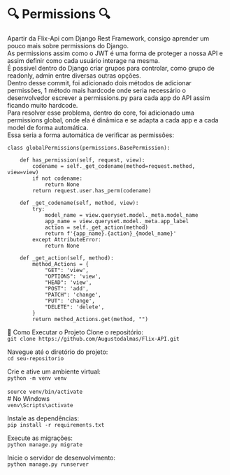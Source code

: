 # 🔍 Permissions 🔍

Apartir da Flix-Api com Django Rest Framework, consigo aprender um pouco mais sobre permissions do Django.<br>
As permissions assim como o JWT é uma forma de proteger a nossa API e assim definir como cada usuário interage na mesma.<br>
É possivel dentro do Django criar grupos para controlar, como grupo de readonly, admin entre diversas outras opções.<br>
Dentro desse commit, foi adicionado dois métodos de adicionar permissões, 1 método mais hardcode onde seria necessário o desenvolvedor escrever a permissions.py para cada app do API assim ficando muito hardcode.<br>
Para resolver esse problema, dentro do core, foi adicionado uma permissions global, onde ela é dinâmica e se adapta a cada app e a cada model de forma automática.<br>
Essa seria a forma automática de verificar as permissões:
```
class globalPermissions(permissions.BasePermission):

    def has_permission(self, request, view):
        codename = self._get_codename(method=request.method, view=view)
        if not codename:
            return None
        return request.user.has_perm(codename)

    def _get_codename(self, method, view):
        try:
            model_name = view.queryset.model._meta.model_name
            app_name = view.queryset.model._meta.app_label
            action = self._get_action(method)
            return f'{app_name}.{action}_{model_name}'
        except AttributeError:
            return None

    def _get_action(self, method):
        method_Actions = {
            "GET": 'view',
            "OPTIONS": 'view',
            "HEAD": 'view',
            "POST": 'add',
            "PATCH": 'change',
            "PUT": 'change',
            "DELETE": 'delete',
        }
        return method_Actions.get(method, "")
```

🚀 Como Executar o Projeto
Clone o repositório:<br>
```git clone https://github.com/Augustodalmas/Flix-API.git```

Navegue até o diretório do projeto:<br>
```cd seu-repositorio```

Crie e ative um ambiente virtual:<br>
```python -m venv venv```<br><br>
```source venv/bin/activate```<br> # No Windows<br> `venv\Scripts\activate`

Instale as dependências:<br>
```pip install -r requirements.txt```

Execute as migrações:<br>
```python manage.py migrate```

Inicie o servidor de desenvolvimento:<br>
```python manage.py runserver```
